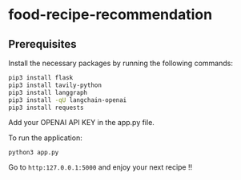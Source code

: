 # food-recipe-recommendation

## Prerequisites

Install the necessary packages by running the following commands:

```sh
pip3 install flask
pip3 install tavily-python
pip3 install langgraph
pip3 install -qU langchain-openai
pip3 install requests
```

Add your OPENAI API KEY in the app.py file.

To run the application:

```
python3 app.py
```

Go to `http:127.0.0.1:5000` and enjoy your next recipe !!
